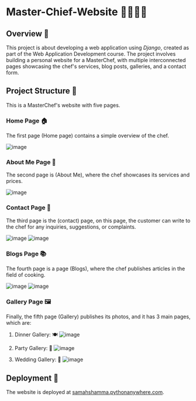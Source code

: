 # Master-Chief-Website 👨‍🍳👩‍🍳

## Overview 🌟
This project is about developing a web application using *Django*, created as part of the Web Application Development course. The project involves building a personal website for a MasterChef, with multiple interconnected pages showcasing the chef's services, blog posts, galleries, and a contact form.

## Project Structure 📂

This is a MasterChef's website with five pages.  
  
### Home Page 🏠
The first page (Home page) contains a simple overview of the chef.

![image](https://github.com/Samah022/master-chief-website/assets/97039075/12c34406-b358-44f7-b9e5-7a7097582903)

### About Me Page 💼
The second page is (About Me), where the chef showcases its services and prices.

![image](https://github.com/Samah022/master-chief-website/assets/97039075/75a6ac95-ca64-4fbb-a85f-3e55da0f17fb)

### Contact Page 📧
The third page is the (contact) page, on this page, the customer can write to the chef for any inquiries, suggestions, or complaints.

![image](https://github.com/Samah022/master-chief-website/assets/97039075/3a27da6d-812d-4dbf-9446-b72e2e4e820f)
![image](https://github.com/Samah022/master-chief-website/assets/97039075/a4b6bdee-9bc7-4d09-bf09-e44b9530cf39)

### Blogs Page 📚
The fourth page is a page (Blogs), where the chef publishes articles in the field of cooking.

![image](https://github.com/Samah022/master-chief-website/assets/97039075/4e877fc0-947f-4f8e-9a38-7ccbce5424b1)
![image](https://github.com/Samah022/master-chief-website/assets/97039075/6ccb44aa-8856-4ccc-91ec-b688c4600161)

### Gallery Page 🖼️
Finally, the fifth page (Gallery) publishes its photos, and it has 3 main pages, which are:

1. Dinner Gallery: 🍽️
  ![image](https://github.com/Samah022/master-chief-website/assets/97039075/eadcb451-1205-427f-9b11-e1d97224e226)

2. Party Gallery: 🎉
   ![image](https://github.com/Samah022/master-chief-website/assets/97039075/600c7897-0a6f-4b72-bb99-ef93aa8869bb)

3. Wedding Gallery: 💍
   ![image](https://github.com/Samah022/master-chief-website/assets/97039075/27307c8e-832a-44d7-8ff0-877f4b816f06)

## Deployment 🚀
The website is deployed at [samahshamma.pythonanywhere.com](http://samahshamma.pythonanywhere.com).
